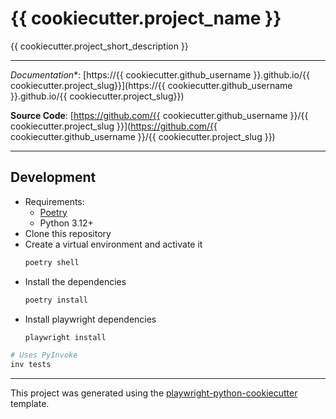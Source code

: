# {{ cookiecutter.project_name }}

{{ cookiecutter.project_short_description }}

---

*Documentation**: [https://{{ cookiecutter.github_username }}.github.io/{{ cookiecutter.project_slug}}](https://{{ cookiecutter.github_username }}.github.io/{{ cookiecutter.project_slug}})

**Source Code**: [https://github.com/{{ cookiecutter.github_username }}/{{ cookiecutter.project_slug }}](https://github.com/{{ cookiecutter.github_username }}/{{ cookiecutter.project_slug }})

---

## Development

* Requirements:
  * [Poetry](https://python-poetry.org/)
  * Python 3.12+
* Clone this repository
* Create a virtual environment and activate it
  ```sh
  poetry shell
  ```
* Install the dependencies
  ```sh
  poetry install
  ```
* Install playwright dependencies
  ```sh
  playwright install
  ```

```sh
# Uses PyInvoke
inv tests
```

---

This project was generated using the [playwright-python-cookiecutter](https://github.com/a-matta/playwright-python-cookiecutter) template.
